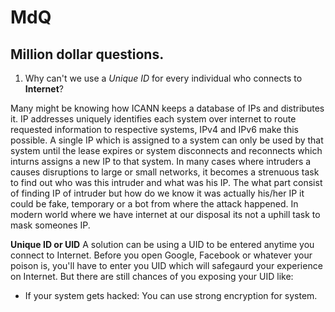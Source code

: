 # **MdQ**
## **Million  dollar questions.**
1. Why can't we use a _Unique ID_ for every individual who connects to **Internet**?

Many might be knowing how ICANN keeps a database of IPs and distributes it. IP addresses uniquely identifies each system over internet to route requested information to respective systems, IPv4 and IPv6 make this possible. A single IP which is assigned to a system can only be used by that system until the lease expires or system disconnects and reconnects which inturns assigns a new IP to that system. In many cases where intruders a causes disruptions to large or small networks, it becomes a strenuous task to find out who was this intruder and what was his IP. The what part consist of finding IP of intruder but how do we know it was actually his/her IP it could be fake, temporary or a bot from where the attack happened. In modern world where we have internet at our disposal its not a uphill task to mask someones IP.

**Unique ID or UID**
A solution can be using a UID to be entered anytime you connect to Internet. Before you open Google, Facebook or whatever your poison is, you'll have to enter you UID which will safegaurd your experience on Internet. But there are still chances of you exposing your UID like:
* If your system gets hacked: You can use strong encryption for system.
